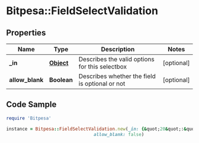 # Bitpesa::FieldSelectValidation

## Properties

Name | Type | Description | Notes
------------ | ------------- | ------------- | -------------
**_in** | [**Object**](.md) | Describes the valid options for this selectbox | [optional] 
**allow_blank** | **Boolean** | Describes whether the field is optional or not | [optional] 

## Code Sample

```ruby
require 'Bitpesa'

instance = Bitpesa::FieldSelectValidation.new(_in: {&quot;20&quot;:&quot;Current&quot;,&quot;10&quot;:&quot;Savings&quot;},
                                 allow_blank: false)
```


